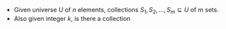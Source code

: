 - Given universe $U$ of $n$ elements, collections $S_1, S_2, \dots, S_m \subseteq U$ of $m$ sets.
- Also given integer $k$, is there a collection